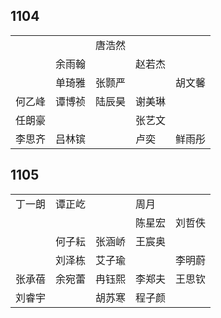## 1104
|     |     |     |     |     |
| --- | --- | --- | --- | --- |
|  |  | 唐浩然 |  |  |
|  | 余雨翰 |  | 赵若杰 |  |
|  | 单琦雅 | 张颢严 |  | 胡文馨 |
| 何乙峰 | 谭博祯 | 陆辰昊 | 谢美琳 |  |
| 任朗豪 |  |  | 张艺文 |  |
| 李思齐 | 吕林镔 |  | 卢奕 | 鲜雨彤 |

## 1105
|     |     |     |     |     |
| --- | --- | --- | --- | --- |
| 丁一朗 | 谭正屹 |  | 周月 |  |
|  |  |  | 陈星宏 | 刘哲佚 |
|  | 何子耘 | 张涵峤 | 王宸奥 |  |
|  | 刘泽栋 | 艾子瑜 |  | 李明蔚 |
| 张承蓓 | 余宛蕾 | 冉钰熙 | 李郑夫 | 王思钦 |
| 刘睿宇 |  | 胡苏寒 | 程子颜 |  |

